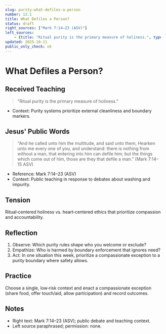 ```yaml
---
slug: purity-what-defiles-a-person
number: 13.1
title: What Defiles a Person?
status: draft
right_sources: ["Mark 7:14–23 (ASV)"]
left_sources:
	- {title: "Ritual purity is the primary measure of holiness.", type: paraphrase, permission: none}
updated: 2025-10-11
public_only_check: ok
---
```


# What Defiles a Person?

## Received Teaching
> "Ritual purity is the primary measure of holiness."
- Context: Purity systems prioritize external cleanliness and boundary markers.

## Jesus' Public Words
> "And he called unto him the multitude, and said unto them, Hearken unto me every one of you, and understand: there is nothing from without a man, that entering into him can defile him; but the things which come out of him, those are they that defile a man." (Mark 7:14–15 ASV)
- Reference: Mark 7:14–23 (ASV)
- Context: Public teaching in response to debates about washing and impurity.

## Tension
Ritual‑centered holiness vs. heart‑centered ethics that prioritize compassion and accountability.

## Reflection
1. Observe: Which purity rules shape who you welcome or exclude?
2. Empathize: Who is harmed by boundary enforcement that ignores need?
3. Act: In one situation this week, prioritize a compassionate exception to a purity boundary where safety allows.

## Practice
Choose a single, low‑risk context and enact a compassionate exception (share food, offer touch/aid, allow participation) and record outcomes.

## Notes
- Right text: Mark 7:14–23 (ASV); public debate and teaching context.
- Left source paraphrased; permission: none.
